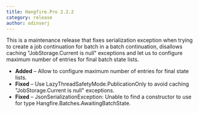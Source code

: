 ```yaml
---
title: Hangfire.Pro 2.2.2
category: release
author: odinserj
---
```


This is a maintenance release that fixes serialization exception when trying to create a job continuation for batch in a batch continuation, disallows caching "JobStorage.Current is null" exceptions and let us to configure maximum number of entries for final batch state lists.

* **Added** – Allow to configure maximum number of entries for final state lists.
* **Fixed** – Use LazyThreadSafetyMode.PublicationOnly to avoid caching "JobStorage.Current is null" exceptions.
* **Fixed** – JsonSerializationException: Unable to find a constructor to use for type Hangfire.Batches.AwaitingBatchState.
